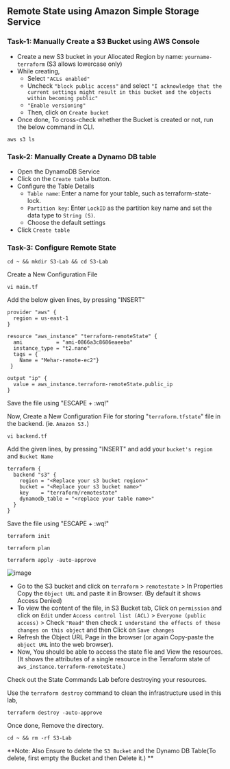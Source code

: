 
## Remote State using Amazon Simple Storage Service 

### Task-1: Manually Create a S3 Bucket using AWS Console 

* Create a new S3 bucket in your Allocated Region by name: `yourname-terraform` (S3 allows lowercase only)
* While creating,
    - Select `"ACLs enabled"`
    - Uncheck `"block public access"` and select `"I acknowledge that the current settings might result in this bucket and the objects within becoming public"`
    - `"Enable versioning"`
    - Then, click on `Create bucket`
* Once done, To cross-check whether the Bucket is created or not, run the below command in CLI.
```
aws s3 ls 
```

### Task-2: Manually Create a Dynamo DB table 

* Open the DynamoDB Service
* Click on the `Create table` button.
* Configure the Table Details
  - `Table name`: Enter a name for your table, such as terraform-state-lock.
  - `Partition key`: Enter `LockID` as the partition key name and set the data type to `String (S)`.
  - Choose the default settings
* Click `Create table`

### Task-3: Configure Remote State
```
cd ~ && mkdir S3-Lab && cd S3-Lab
```
Create a New Configuration File 
```
vi main.tf
```
Add the below given lines, by pressing "INSERT"  
```
provider "aws" {
  region = us-east-1
}

resource "aws_instance" "terraform-remoteState" {
  ami           = "ami-0866a3c8686eaeeba"
  instance_type = "t2.nano"
  tags = {
    Name = "Mehar-remote-ec2"}
 }

output "ip" {
  value = aws_instance.terraform-remoteState.public_ip
}
```
Save the file using "ESCAPE + :wq!"

Now, Create a New Configuration File for storing "`terraform.tfstate`" file in the backend. (ie. `Amazon S3.`)
```
vi backend.tf
```
Add the given lines, by pressing "INSERT" and add your `bucket's region` and `Bucket Name`
```
terraform {
  backend "s3" {
    region = "<Replace your s3 bucket region>"
    bucket = "<Replace your s3 bucket name>"
    key    = "terraform/remotestate"
    dynamodb_table = "<replace your table name>"
  }
}
```
Save the file using "ESCAPE + :wq!"
```
terraform init
```
```
terraform plan
```
```
terraform apply -auto-approve
```

![image](https://github.com/user-attachments/assets/ec7b6bb8-14e3-4f6f-ae8c-e022da9e102e)

* Go to the S3 bucket and click on `terraform` > `remotestate` > In Properties Copy the `Object URL` and paste it in Browser.
  (By default it shows Access Denied)
* To view the content of the file, in S3 Bucket tab, Click on `permission` and click on `Edit` under `Access control list (ACL)` > `Everyone (public access)` > Check `"Read"` then check `I understand the effects of these changes on this object` and then Click on `Save changes`
* Refresh the Object URL Page in the browser (or again Copy-paste the `object URL` into the web browser).
* Now, You should be able to access the state file and View the resources.
  (It shows the attributes of a single resource in the Terraform state of `aws_instance.terraform-remoteState`.)

Check out the State Commands Lab before destroying your resources.

Use the `terraform destroy` command to clean the infrastructure used in this lab, 
```
terraform destroy -auto-approve
```
Once done, Remove the directory.
```
cd ~ && rm -rf S3-Lab
```
**Note: Also Ensure to delete the `S3 Bucket` and the  Dynamo DB Table(To delete, first empty the Bucket and then Delete it.) **
